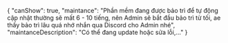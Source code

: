 {
  "canShow": true,
  "maintance": "Phần mềm đang được bảo trì để tự động cập nhật thường sẽ mất 6 - 10 tiếng, nên Admin sẽ bắt đầu bảo trì từ tối, ae thấy bảo trì lâu quá nhớ nhắn qua Discord cho Admin nhé",
  "maintanceDescription": "Có thể đang update hoặc sửa lỗi,..."
}
